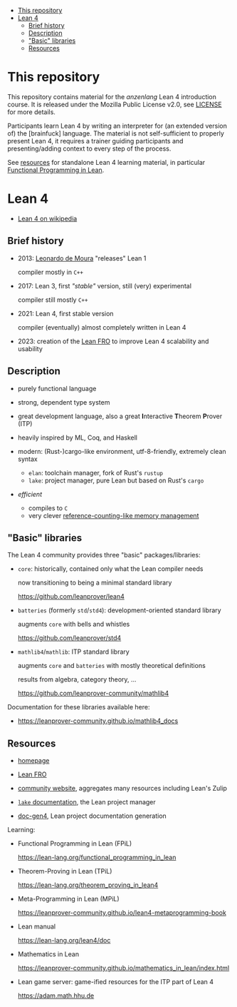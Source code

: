 - [This repository](#this-repository)
- [Lean 4](#lean-4)
  - [Brief history](#brief-history)
  - [Description](#description)
  - ["Basic" libraries](#basic-libraries)
  - [Resources](#resources)


# This repository

This repository contains material for the *anzenlang* Lean 4 introduction course. It is released
under the Mozilla Public License v2.0, see [LICENSE](./LICENSE) for more details.

Participants learn Lean 4 by writing an interpreter for (an extended version of) the [brainfuck]
language. The material is not self-sufficient to properly present Lean 4, it requires a trainer
guiding participants and presenting/adding context to every step of the process.

See [resources](#resources) for standalone Lean 4 learning material, in particular [Functional
Programming in Lean][fpil].



# Lean 4

- [Lean 4 on wikipedia][wikipedia]



## Brief history

- 2013: [Leonardo de Moura][leo] "releases" Lean 1

  compiler mostly in `C++`

- 2017: Lean 3, first *"stable"* version, still (very) experimental

  compiler still mostly `C++`

- 2021: Lean 4, first stable version

  compiler (eventually) almost completely written in Lean 4

- 2023: creation of the [Lean FRO][fro] to improve Lean 4 scalability and usability



## Description

- purely functional language

- strong, dependent type system

- great development language, also a great **I**nteractive **T**heorem **P**rover (ITP)

- heavily inspired by ML, Coq, and Haskell

- modern: (Rust-)cargo-like environment, utf-8-friendly, extremely clean syntax

  - `elan`: toolchain manager, fork of Rust's `rustup`
  - `lake`: project manager, pure Lean but based on Rust's `cargo`

- *efficient*
  - compiles to `C`
  - very clever [reference-counting-like memory management][immutable beans]



## "Basic" libraries

The Lean 4 community provides three "basic" packages/libraries:

- `core`: historically, contained only what the Lean compiler needs

  now transitioning to being a minimal standard library

  <https://github.com/leanprover/lean4>

- `batteries` (formerly `std`/`std4`): development-oriented standard library

  augments `core` with bells and whistles

  <https://github.com/leanprover/std4>

- `mathlib4`/`mathlib`: ITP standard library

  augments `core` and `batteries` with mostly theoretical definitions

  results from algebra, category theory, ...

  <https://github.com/leanprover-community/mathlib4>

Documentation for these libraries available here:

- <https://leanprover-community.github.io/mathlib4_docs>



## Resources

- [homepage][lean]

- [Lean FRO][fro]

- [community website][comm], aggregates many resources including Lean's Zulip

- [`lake` documentation][lakedoc], the Lean project manager

- [doc-gen4][docgen], Lean project documentation generation

Learning:

- Functional Programming in Lean (FPiL)

  <https://lean-lang.org/functional_programming_in_lean>

- Theorem-Proving in Lean (TPiL)

  <https://lean-lang.org/theorem_proving_in_lean4>

- Meta-Programming in Lean (MPiL)

  <https://leanprover-community.github.io/lean4-metaprogramming-book>

- Lean manual

  <https://lean-lang.org/lean4/doc>

- Mathematics in Lean

  <https://leanprover-community.github.io/mathematics_in_lean/index.html>

- Lean game server: game-ified resources for the ITP part of Lean 4

  <https://adam.math.hhu.de>



[bf]: https://en.wikipedia.org/wiki/Brainfuck
[wikipedia]: https://en.wikipedia.org/wiki/Lean_(proof_assistant)
[leo]: https://leodemoura.github.io
[fro]: https://lean-fro.org
[comm]: https://leanprover-community.github.io
[immutable beans]: https://arxiv.org/pdf/1908.05647
[lean]: https://lean-lang.org
[fpil]: https://lean-lang.org/functional_programming_in_lean
[docgen]: https://github.com/leanprover/doc-gen4/tree/main
[lakedoc]: https://github.com/leanprover/lean4/tree/master/src/lake#lake
